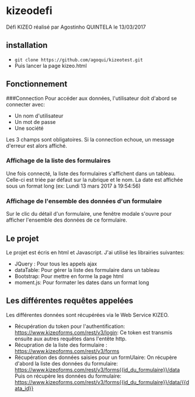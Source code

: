 # kizeodefi
Défi KIZEO réalisé par Agostinho QUINTELA le 13/03/2017

## installation
* `git clone https://github.com/agoqui/kizeotest.git`
* Puis lancer la page kizeo.html

## Fonctionnement
###Connection
Pour accéder aux données, l'utilisateur doit d'abord se connecter avec:
* Un nom d'utilisateur
* Un mot de passe
* Une société

Les 3 champs sont obligatoires.
Si la connection echoue, un message d'erreur est alors affiché.

### Affichage de la liste des formulaires
Une fois connecté, la liste des formulaires s'affichent dans un tableau. Celle-ci est triée par défaut sur la rubrique et le nom.
La date est affichée sous un format long (ex: Lundi 13 mars 2017 à 19:54:56)

### Affichage de l'ensemble des données d'un formulaire
Sur le clic du détail d'un formulaire, une fenêtre modale s'ouvre pour afficher l'ensemble des données de ce formulaire.

## Le projet
 Le projet est écris en html et Javascript. 
 J'ai utilisé les librairies suivantes:
 * JQuery : Pour tous les appels ajax
 * dataTable: Pour gérer la liste des formulaire dans un tableau
 * Bootstrap: Pour mettre en forme la page html
 * moment.js: Pour formater les dates dans un format long

 ## Les différentes requêtes appelées
 Les différentes données sont récupérées via le Web Service KIZEO.
 * Récupération du token pour l'authentification: https://www.kizeoforms.com/rest/v3/login: Ce token est transmis ensuite aux autres requêtes dans l'entête http.
 * Récupration de la liste des formulaire : https://www.kizeoforms.com/rest/v3/forms
 * Récupération des données saisies pour un formUlaire: 
 On récupère d'abord la liste des données du formulaire: https://www.kizeoforms.com/rest/v3/forms{{id_du_formulaire}}/data
Puis on récupère les données du formulaire: https://www.kizeoforms.com/rest/v3/forms{{id_du_formulaire}}/data/{{data_id}}
